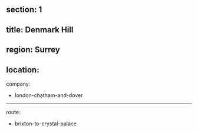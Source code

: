 section: 1
----
title: Denmark Hill
----
region: Surrey
----
location: 
----
company:
- london-chatham-and-dover
----
route:
- brixton-to-crystal-palace
